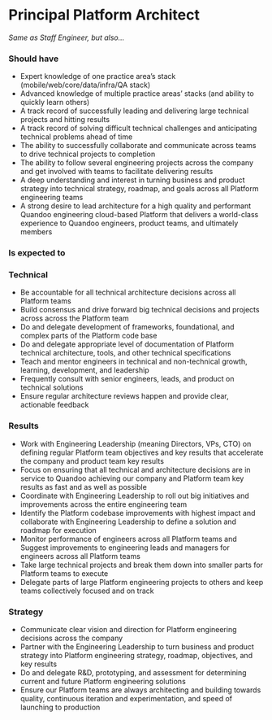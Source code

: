 Principal Platform Architect
=====================
 
*Same as Staff Engineer, but also...*
 
### Should have
* Expert knowledge of one practice area’s stack (mobile/web/core/data/infra/QA stack)
* Advanced knowledge of multiple practice areas’ stacks (and ability to quickly learn others)
* A track record of successfully leading and delivering large technical projects and hitting results
* A track record of solving difficult technical challenges and anticipating technical problems ahead of time
* The ability to successfully collaborate and communicate across teams to drive technical projects to completion
* The ability to follow several engineering projects across the company and get involved with teams to facilitate delivering results
* A deep understanding and interest in turning business and product strategy into technical strategy, roadmap, and goals across all Platform engineering teams
* A strong desire to lead architecture for a high quality and performant Quandoo engineering cloud-based Platform that delivers a world-class experience to Quandoo engineers, product teams, and ultimately members
 
### Is expected to
### Technical
* Be accountable for all technical architecture decisions across all Platform teams
* Build consensus and drive forward big technical decisions and projects across across the Platform team
* Do and delegate development of frameworks, foundational, and complex parts of the Platform code base 
* Do and delegate appropriate level of documentation of Platform technical architecture, tools, and other technical specifications
* Teach and mentor engineers in technical and non-technical growth, learning, development, and leadership
* Frequently consult with senior engineers, leads, and product on technical solutions
* Ensure regular architecture reviews happen and provide clear, actionable feedback
 
### Results
* Work with Engineering Leadership (meaning Directors, VPs, CTO) on defining regular Platform team objectives and key results that accelerate the company and product team key results
* Focus on ensuring that all technical and architecture decisions are in service to Quandoo achieving our company and Platform team key results as fast and as well as possible
* Coordinate with Engineering Leadership to roll out big initiatives and improvements across the entire engineering team
* Identify the Platform codebase improvements with highest impact and collaborate with Engineering Leadership to define a solution and roadmap for execution
* Monitor performance of engineers across all Platform teams and Suggest improvements to engineering leads and managers for engineers across all Platform teams
* Take large technical projects and break them down into smaller parts for Platform teams to execute
* Delegate parts of large Platform engineering projects to others and keep teams collectively focused and on track
 
### Strategy
* Communicate clear vision and direction for Platform engineering decisions across the company
* Partner with the Engineering Leadership to turn business and product strategy into Platform engineering strategy, roadmap, objectives, and key results
* Do and delegate R&D, prototyping, and assessment for determining current and future Platform engineering solutions
* Ensure our Platform teams are always architecting and building towards quality, continuous iteration and experimentation, and speed of launching to production
